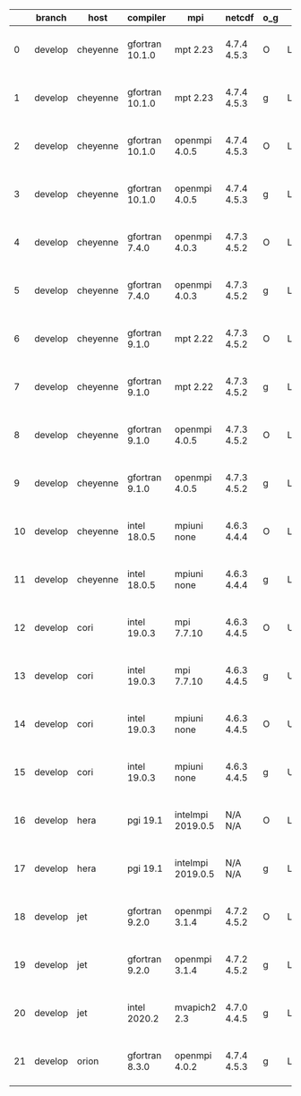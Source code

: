 |    | branch   | host     | compiler        | mpi               | netcdf      | o_g   | os     | build   | u_pass   | u_fail   | s_pass   | s_fail   | e_pass   | e_fail   | nuopc_pass   | nuopc_fail   | artifacts_hash                                                                                                                                              | modified                  |
|----|----------|----------|-----------------|-------------------|-------------|-------|--------|---------|----------|----------|----------|----------|----------|----------|--------------|--------------|-------------------------------------------------------------------------------------------------------------------------------------------------------------|---------------------------|
|  0 | develop  | cheyenne | gfortran 10.1.0 | mpt 2.23          | 4.7.4 4.5.3 | O     | Linux  | pass    | 13661    | 0        | 49       | 0        | 80       | 0        | 50           | 0            | [artifacts](https://github.com/esmf-org/esmf-test-artifacts/tree/3b4c450acb88e36cbe79f2b7cf9aba75b11cac1e/develop/cheyenne/gfortran/10.1.0/O/mpt/2.23)      | 2022-04-19 06:36:36 -0600 |
|  1 | develop  | cheyenne | gfortran 10.1.0 | mpt 2.23          | 4.7.4 4.5.3 | g     | Linux  | pass    | 13661    | 0        | 49       | 0        | 80       | 0        | 50           | 0            | [artifacts](https://github.com/esmf-org/esmf-test-artifacts/tree/0c61059aff394b858d380caf1d73ee5811fe6c80/develop/cheyenne/gfortran/10.1.0/g/mpt/2.23)      | 2022-04-19 06:46:43 -0600 |
|  2 | develop  | cheyenne | gfortran 10.1.0 | openmpi 4.0.5     | 4.7.4 4.5.3 | O     | Linux  | pass    | 13661    | 0        | 49       | 0        | 80       | 0        | 50           | 0            | [artifacts](https://github.com/esmf-org/esmf-test-artifacts/tree/0a55de4b693990bcd3e3d8fa77023538e7359fa0/develop/cheyenne/gfortran/10.1.0/O/openmpi/4.0.5) | 2022-04-19 06:44:53 -0600 |
|  3 | develop  | cheyenne | gfortran 10.1.0 | openmpi 4.0.5     | 4.7.4 4.5.3 | g     | Linux  | pass    | 13661    | 0        | 49       | 0        | 80       | 0        | 50           | 0            | [artifacts](https://github.com/esmf-org/esmf-test-artifacts/tree/e9e1881b48a48f2e74a861d3a4e6d2e1c4156241/develop/cheyenne/gfortran/10.1.0/g/openmpi/4.0.5) | 2022-04-19 06:55:03 -0600 |
|  4 | develop  | cheyenne | gfortran 7.4.0  | openmpi 4.0.3     | 4.7.3 4.5.2 | O     | Linux  | pass    | 13661    | 0        | 49       | 0        | 80       | 0        | 50           | 0            | [artifacts](https://github.com/esmf-org/esmf-test-artifacts/tree/2f95ec0dc710a2e9a16563e79f4b9e0845fa2935/develop/cheyenne/gfortran/7.4.0/O/openmpi/4.0.3)  | 2022-04-19 06:40:04 -0600 |
|  5 | develop  | cheyenne | gfortran 7.4.0  | openmpi 4.0.3     | 4.7.3 4.5.2 | g     | Linux  | pass    | 13661    | 0        | 49       | 0        | 80       | 0        | 50           | 0            | [artifacts](https://github.com/esmf-org/esmf-test-artifacts/tree/24ef097a7bbbee331874371910d4441f2d1d6f6d/develop/cheyenne/gfortran/7.4.0/g/openmpi/4.0.3)  | 2022-04-19 06:53:17 -0600 |
|  6 | develop  | cheyenne | gfortran 9.1.0  | mpt 2.22          | 4.7.3 4.5.2 | O     | Linux  | pass    | 13661    | 0        | 49       | 0        | 80       | 0        | 50           | 0            | [artifacts](https://github.com/esmf-org/esmf-test-artifacts/tree/5cd4e3c51ce82de86e674588b0adf3856f417230/develop/cheyenne/gfortran/9.1.0/O/mpt/2.22)       | 2022-04-19 06:35:19 -0600 |
|  7 | develop  | cheyenne | gfortran 9.1.0  | mpt 2.22          | 4.7.3 4.5.2 | g     | Linux  | pass    | 13661    | 0        | 49       | 0        | 80       | 0        | 50           | 0            | [artifacts](https://github.com/esmf-org/esmf-test-artifacts/tree/909f1caf58ec17ef318a9783725af8bc74b3148f/develop/cheyenne/gfortran/9.1.0/g/mpt/2.22)       | 2022-04-19 06:45:49 -0600 |
|  8 | develop  | cheyenne | gfortran 9.1.0  | openmpi 4.0.5     | 4.7.3 4.5.2 | O     | Linux  | pass    | 13661    | 0        | 49       | 0        | 80       | 0        | 50           | 0            | [artifacts](https://github.com/esmf-org/esmf-test-artifacts/tree/7c0018c471b3e0aaa6bfd534acffc072e0ac26ce/develop/cheyenne/gfortran/9.1.0/O/openmpi/4.0.5)  | 2022-04-19 06:40:39 -0600 |
|  9 | develop  | cheyenne | gfortran 9.1.0  | openmpi 4.0.5     | 4.7.3 4.5.2 | g     | Linux  | pass    | 13661    | 0        | 49       | 0        | 80       | 0        | 50           | 0            | [artifacts](https://github.com/esmf-org/esmf-test-artifacts/tree/a255a5afe103e2f24aea7a623a965d1defc73725/develop/cheyenne/gfortran/9.1.0/g/openmpi/4.0.5)  | 2022-04-19 06:53:55 -0600 |
| 10 | develop  | cheyenne | intel 18.0.5    | mpiuni none       | 4.6.3 4.4.4 | O     | Linux  | pass    | 12135    | 0        | 8        | 0        | 43       | 0        | 0            | 50           | [artifacts](https://github.com/esmf-org/esmf-test-artifacts/tree/bdbabfeb6342f853ee0776a02b79719aa0310c96/develop/cheyenne/intel/18.0.5/O/mpiuni/none)      | 2022-04-19 07:22:13 -0600 |
| 11 | develop  | cheyenne | intel 18.0.5    | mpiuni none       | 4.6.3 4.4.4 | g     | Linux  | pass    | 12135    | 0        | 8        | 0        | 43       | 0        | 0            | 50           | [artifacts](https://github.com/esmf-org/esmf-test-artifacts/tree/4124dd0f50fb0005043b8177c5673c9c01b78659/develop/cheyenne/intel/18.0.5/g/mpiuni/none)      | 2022-04-19 07:29:19 -0600 |
| 12 | develop  | cori     | intel 19.0.3    | mpi 7.7.10        | 4.6.3 4.4.5 | O     | Unicos | pass    | 13661    | 0        | 49       | 0        | 80       | 0        | 50           | 0            | [artifacts](https://github.com/esmf-org/esmf-test-artifacts/tree/8b05e6243a6a5edb88b6fad74302d16fe9790189/develop/cori/intel/19.0.3/O/mpi/7.7.10)           | 2022-04-17 09:18:38 -0700 |
| 13 | develop  | cori     | intel 19.0.3    | mpi 7.7.10        | 4.6.3 4.4.5 | g     | Unicos | pass    | 13661    | 0        | 49       | 0        | 80       | 0        | 50           | 0            | [artifacts](https://github.com/esmf-org/esmf-test-artifacts/tree/a82294bbb35cf7e5476ca47e5132f0ef4ec2f249/develop/cori/intel/19.0.3/g/mpi/7.7.10)           | 2022-04-17 09:50:18 -0700 |
| 14 | develop  | cori     | intel 19.0.3    | mpiuni none       | 4.6.3 4.4.5 | O     | Unicos | pass    | fail     | fail     | fail     | fail     | fail     | fail     | 0            | 0            | [artifacts](https://github.com/esmf-org/esmf-test-artifacts/tree/db903740e7469cc5bea10249fa1e9ad2da222f13/develop/cori/intel/19.0.3/O/mpiuni/none)          | 2022-04-17 04:54:09 -0700 |
| 15 | develop  | cori     | intel 19.0.3    | mpiuni none       | 4.6.3 4.4.5 | g     | Unicos | pass    | 12135    | 0        | 8        | 0        | 43       | 0        | 0            | 50           | [artifacts](https://github.com/esmf-org/esmf-test-artifacts/tree/ccc49ae0efad7650225767bb2d60519835c99da8/develop/cori/intel/19.0.3/g/mpiuni/none)          | 2022-04-17 08:34:58 -0700 |
| 16 | develop  | hera     | pgi 19.1        | intelmpi 2019.0.5 | N/A N/A     | O     | Linux  | pass    | fail     | fail     | fail     | fail     | fail     | fail     | 0            | 0            | [artifacts](https://github.com/esmf-org/esmf-test-artifacts/tree/0a27a76daacf2f6133cd59a25d2fe192002b09be/develop/hera/pgi/19.1/O/intelmpi/2019.0.5)        | 2022-04-19 10:30:22 +0000 |
| 17 | develop  | hera     | pgi 19.1        | intelmpi 2019.0.5 | N/A N/A     | g     | Linux  | pass    | fail     | fail     | fail     | fail     | fail     | fail     | 0            | 0            | [artifacts](https://github.com/esmf-org/esmf-test-artifacts/tree/115fee394d068f39e3bb8cd2720540ca9e3a9417/develop/hera/pgi/19.1/g/intelmpi/2019.0.5)        | 2022-04-19 10:44:37 +0000 |
| 18 | develop  | jet      | gfortran 9.2.0  | openmpi 3.1.4     | 4.7.2 4.5.2 | O     | Linux  | fail    | fail     | fail     | fail     | fail     | fail     | fail     | fail         | fail         | [artifacts](https://github.com/esmf-org/esmf-test-artifacts/tree/88eb46478750b2ce4464aba7088d4f2e686b9640/develop/jet/gfortran/9.2.0/O/openmpi/3.1.4)       | 2022-04-16 03:52:34 +0000 |
| 19 | develop  | jet      | gfortran 9.2.0  | openmpi 3.1.4     | 4.7.2 4.5.2 | g     | Linux  | fail    | fail     | fail     | fail     | fail     | fail     | fail     | 0            | 50           | [artifacts](https://github.com/esmf-org/esmf-test-artifacts/tree/1dedb7badf5b1110014657a4591b472815c411a1/develop/jet/gfortran/9.2.0/g/openmpi/3.1.4)       | 2022-04-15 03:58:11 +0000 |
| 20 | develop  | jet      | intel 2020.2    | mvapich2 2.3      | 4.7.0 4.4.5 | g     | Linux  | fail    | fail     | fail     | fail     | fail     | fail     | fail     | 0            | 50           | [artifacts](https://github.com/esmf-org/esmf-test-artifacts/tree/b71125c68242c1c651c0d4555a377eaf69ba08b5/develop/jet/intel/2020.2/g/mvapich2/2.3)          | 2022-04-15 04:05:21 +0000 |
| 21 | develop  | orion    | gfortran 8.3.0  | openmpi 4.0.2     | 4.7.4 4.5.3 | g     | Linux  | pass    | 13661    | 0        | 49       | 0        | 80       | 0        | 50           | 0            | [artifacts](https://github.com/esmf-org/esmf-test-artifacts/tree/f3419bb5b2ce65dd4a53423b96b7d26a87e53e4f/develop/orion/gfortran/8.3.0/g/openmpi/4.0.2)     | 2022-04-19 03:31:26 -0500 |